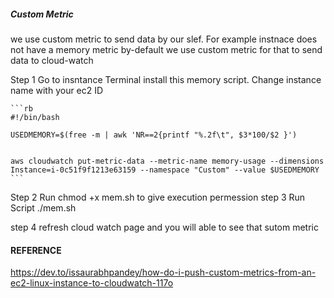 ##### Custom Metric 
 we use custom metric to send data by our slef. For example instnace does not have a memory metric by-default we use custom metric for that to send data to cloud-watch

 Step 1
    Go to insntance Terminal install this memory script. Change instance name with your ec2 ID

    ```rb
    #!/bin/bash

    USEDMEMORY=$(free -m | awk 'NR==2{printf "%.2f\t", $3*100/$2 }')
    

    aws cloudwatch put-metric-data --metric-name memory-usage --dimensions Instance=i-0c51f9f1213e63159 --namespace "Custom" --value $USEDMEMORY
    ```

Step 2 
    Run chmod +x mem.sh to give execution permession
step 3
    Run Script
    ./mem.sh

step 4 
    refresh  cloud watch page and you will able to see that sutom metric

####    REFERENCE ##########
https://dev.to/issaurabhpandey/how-do-i-push-custom-metrics-from-an-ec2-linux-instance-to-cloudwatch-117o